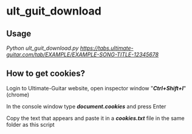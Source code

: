 # ult_guit_download

## Usage ## 
  *Python ult_guit_download.py https://tabs.ultimate-guitar.com/tab/EXAMPLE/EXAMPLE-SONG-TITLE-12345678*
  
## How to get cookies? ##
  Login to Ultimate-Guitar website, open inspector window "***Ctrl+Shift+I***" (chrome)
  
  In the console window type ***document.cookies*** and press Enter
  
  Copy the text that appears and paste it in a ***cookies.txt*** file in the same folder as this script
